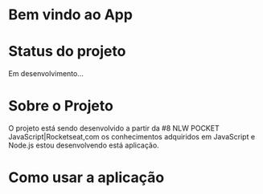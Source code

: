 <h1>Bem vindo ao App</h1>

<h1>Status do projeto</h1>
<p>Em desenvolvimento...</p>

<h1>Sobre o Projeto</h1>
<p>O projeto está sendo desenvolvido a partir da #8 NLW POCKET JavaScript|Rocketseat,com os conhecimentos adquiridos em JavaScript e Node.js estou desenvolvendo está aplicação.</p>

<h1>Como usar a aplicação</h1>
